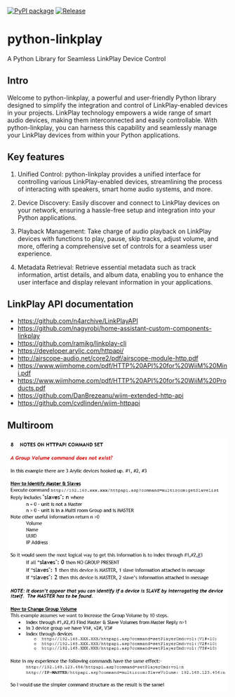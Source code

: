 [![PyPI package](https://badge.fury.io/py/python-linkplay.svg)](https://pypi.org/project/python-linkplay/)
[![Release](https://github.com/velleman/python-linkplay/actions/workflows/release.yaml/badge.svg)](https://github.com/velleman/python-linkplay/actions/workflows/release.yaml)

# python-linkplay

A Python Library for Seamless LinkPlay Device Control

## Intro

Welcome to python-linkplay, a powerful and user-friendly Python library designed to simplify the integration and control of LinkPlay-enabled devices in your projects. LinkPlay technology empowers a wide range of smart audio devices, making them interconnected and easily controllable. With python-linkplay, you can harness this capability and seamlessly manage your LinkPlay devices from within your Python applications.

## Key features

1. Unified Control: python-linkplay provides a unified interface for controlling various LinkPlay-enabled devices, streamlining the process of interacting with speakers, smart home audio systems, and more.

2. Device Discovery: Easily discover and connect to LinkPlay devices on your network, ensuring a hassle-free setup and integration into your Python applications.

3. Playback Management: Take charge of audio playback on LinkPlay devices with functions to play, pause, skip tracks, adjust volume, and more, offering a comprehensive set of controls for a seamless user experience.

4. Metadata Retrieval: Retrieve essential metadata such as track information, artist details, and album data, enabling you to enhance the user interface and display relevant information in your applications.

## LinkPlay API documentation

- https://github.com/n4archive/LinkPlayAPI
- https://github.com/nagyrobi/home-assistant-custom-components-linkplay
- https://github.com/ramikg/linkplay-cli
- https://developer.arylic.com/httpapi/
- http://airscope-audio.net/core2/pdf/airscope-module-http.pdf
- https://www.wiimhome.com/pdf/HTTP%20API%20for%20WiiM%20Mini.pdf
- https://www.wiimhome.com/pdf/HTTP%20API%20for%20WiiM%20Products.pdf
- https://github.com/DanBrezeanu/wiim-extended-http-api
- https://github.com/cvdlinden/wiim-httpapi

## Multiroom

![Alt text](image.png)
